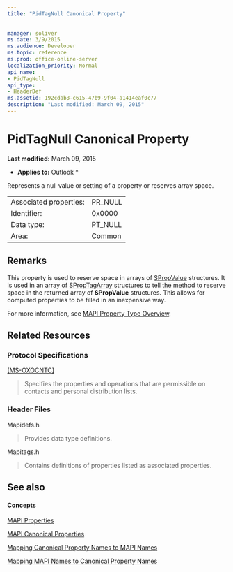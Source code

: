 ```yaml
---
title: "PidTagNull Canonical Property"
 
 
manager: soliver
ms.date: 3/9/2015
ms.audience: Developer
ms.topic: reference
ms.prod: office-online-server
localization_priority: Normal
api_name:
- PidTagNull
api_type:
- HeaderDef
ms.assetid: 192cdab8-c615-47b9-9f04-a1414eaf0c77
description: "Last modified: March 09, 2015"
---
```


# PidTagNull Canonical Property

 **Last modified:** March 09, 2015 
  
 * **Applies to:** Outlook * 
  
Represents a null value or setting of a property or reserves array space.
  
|||
|:-----|:-----|
|Associated properties:  <br/> |PR_NULL  <br/> |
|Identifier:  <br/> |0x0000  <br/> |
|Data type:  <br/> |PT_NULL  <br/> |
|Area:  <br/> |Common  <br/> |
   
## Remarks

This property is used to reserve space in arrays of [SPropValue](spropvalue.md) structures. It is used in an array of [SPropTagArray](sproptagarray.md) structures to tell the method to reserve space in the returned array of **SPropValue** structures. This allows for computed properties to be filled in an inexpensive way. 
  
For more information, see [MAPI Property Type Overview](mapi-property-type-overview.md).
  
## Related Resources

### Protocol Specifications

[[MS-OXOCNTC]](http://msdn.microsoft.com/library/9b636532-9150-4836-9635-9c9b756c9ccf%28Office.15%29.aspx)
  
> Specifies the properties and operations that are permissible on contacts and personal distribution lists.
    
### Header Files

Mapidefs.h
  
> Provides data type definitions.
    
Mapitags.h
  
> Contains definitions of properties listed as associated properties.
    
## See also

#### Concepts

[MAPI Properties](mapi-properties.md)
  
[MAPI Canonical Properties](mapi-canonical-properties.md)
  
[Mapping Canonical Property Names to MAPI Names](mapping-canonical-property-names-to-mapi-names.md)
  
[Mapping MAPI Names to Canonical Property Names](mapping-mapi-names-to-canonical-property-names.md)

